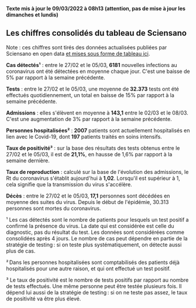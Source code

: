 <strong>Texte mis à jour le 09/03/2022 à 08h13 (attention, pas de mise à jour les dimanches et lundis)</strong><h2>Les chiffres consolidés du tableau de Sciensano</h2><p>Note : ces chiffres sont tirés des données actualisées publiées par Sciensano en open data <a href='https://datastudio.google.com/embed/u/0/reporting/c14a5cfc-cab7-4812-848c-0369173148ab/page/ZwmOB_blank'>et mises sous forme de tableau ici</a>.<p><strong>Cas détectés¹</strong> : entre le 27/02 et le 05/03,<strong> 6181</strong> nouvelles infections au coronavirus ont été détectées en moyenne chaque jour. C'est une baisse de 5% par rapport à la semaine précédente.<p><strong>Tests</strong> : entre le 27/02 et le 05/03, une moyenne de<strong> 32.373</strong> tests ont été effectués quotidiennement, un total en baisse de 15% par rapport à la semaine précédente.<p><strong>Admissions</strong> : elles s'élèvent en moyenne à <strong> 143,1</strong> entre le 02/03 et le 08/03. C'est une augmentation de 3% par rapport à la semaine précédente.<p><strong>Personnes hospitalisées²</strong> : <strong>2007</strong> patients sont actuellement hospitalisés en lien avec le Covid-19, dont <strong>197</strong> patients traités en soins intensifs.<p><strong>Taux de positivité³</strong> : sur la base des résultats des tests obtenus entre le 27/02 et le 05/03, il est de <strong>21,1%</strong>, en hausse de 1,6% par rapport à la semaine dernière.<p><strong>Taux de reproduction</strong> : calculé sur la base de l'évolution des admissions, le Rt du coronavirus s'établit aujourd'hui à <strong>1,02</strong>. Lorsqu'il est supérieur à 1, cela signifie que la transmission du virus s'accélère.<p><strong>Décès</strong> : entre le 27/02 et le 05/03,<strong> 17,1</strong> personnes sont décédées en moyenne des suites du virus. Depuis le début de l'épidémie, 30.313 personnes sont mortes du coronavirus.<p>¹ Les cas détectés sont le nombre de patients pour lesquels un test positif a confirmé la présence du virus. La date qui est considérée est celle du diagnostic, pas du résultat du test. Les données sont considérées comme consolidées après 4 jours. Le nombre de cas peut dépendre en partie de la stratégie de testing : si on teste plus systématiquement, on détecte aussi plus de cas.<p>² Dans les personnes hospitalisées sont comptabilisés des patients déjà hospitalisés pour une autre raison, et qui ont effectué un test positif.<p>³ Le taux de positivité est le nombre de tests positifs par rapport au nombre de tests effectués. Une même personne peut être testée plusieurs fois. Il dépend lui aussi de la stratégie de testing : si on ne teste pas assez, le taux de positivité va être plus élevé.